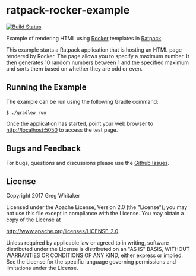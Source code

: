 # ratpack-rocker-example
[![Build Status](https://travis-ci.org/gregwhitaker/ratpack-rocker-example.svg?branch=master)](https://travis-ci.org/gregwhitaker/ratpack-rocker-example)

Example of rendering HTML using [Rocker](https://github.com/fizzed/rocker) templates in [Ratpack](https://ratpack.io/).

This example starts a Ratpack application that is hosting an HTML page rendered by Rocker.  The page allows you to specify
a maximum number. It then generates 10 random numbers between 1 and the specified maximum and sorts them 
based on whether they are odd or even.

## Running the Example
The example can be run using the following Gradle command:

    $ ./gradlew run

Once the application has started, point your web browser to [http://localhost:5050](http://localhost:5050) to access the test page.

## Bugs and Feedback

For bugs, questions and discussions please use the [Github Issues](https://github.com/gregwhitaker/ratpack-rocker-example/issues).

## License
Copyright 2017 Greg Whitaker

Licensed under the Apache License, Version 2.0 (the "License"); you may not use this file except in compliance with the License. You may obtain a copy of the License at

http://www.apache.org/licenses/LICENSE-2.0

Unless required by applicable law or agreed to in writing, software distributed under the License is distributed on an "AS IS" BASIS, WITHOUT WARRANTIES OR CONDITIONS OF ANY KIND, either express or implied. See the License for the specific language governing permissions and limitations under the License.
